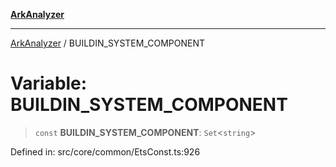 [**ArkAnalyzer**](../README.md)

***

[ArkAnalyzer](../globals.md) / BUILDIN\_SYSTEM\_COMPONENT

# Variable: BUILDIN\_SYSTEM\_COMPONENT

> `const` **BUILDIN\_SYSTEM\_COMPONENT**: `Set`\<`string`\>

Defined in: src/core/common/EtsConst.ts:926
